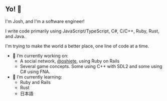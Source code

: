 ## Yo! 👋

I'm Josh, and I'm a software engineer!

I write code primarily using JavaScript/TypeScript, C#, C/C++, Ruby, Rust, and Java.

I'm trying to make the world a better place, one line of code at a time.

- 🔭 I’m currently working on:
  * A social network, [@oshiete](https://github.com/oshiete), using Ruby on Rails
  * Several game concepts. Some using C++ with SDL2 and some using C# using FNA.
- 🌱 I’m currently learning:
  * Ruby and Rails
  * Rust
  * 日本語

<!--
**YoCodingJosh/YoCodingJosh** is a ✨ _special_ ✨ repository because its `README.md` (this file) appears on your GitHub profile.

Here are some ideas to get you started:

- 🔭 I’m currently working on ...
- 🌱 I’m currently learning ...
- 👯 I’m looking to collaborate on ...
- 🤔 I’m looking for help with ...
- 💬 Ask me about ...
- 📫 How to reach me: ...
- 😄 Pronouns: ...
- ⚡ Fun fact: ...
-->
